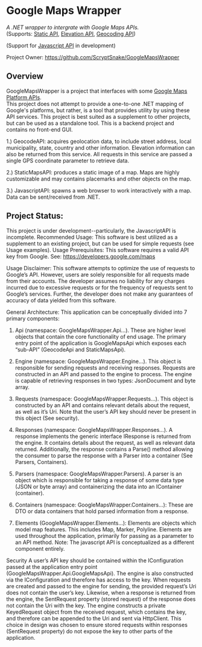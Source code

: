 # **Google Maps Wrapper**

*A .NET wrapper to intergrate with Google Maps APIs.* \
(Supports: [Static API](https://developers.google.com/maps/documentation/maps-static/]), [Elevation API](https://developers.google.com/maps/documentation/elevation/overview), [Geocoding API](https://developers.google.com/maps/documentation/geocoding))  

(Support for [Javascript API](https://developers.google.com/maps/documentation/javascript) in development)


Project Owner:
https://github.com/ScryptSnake/GoogleMapsWrapper



## Overview
GoogleMapsWrapper is a project that interfaces with some [Google Maps Platform APIs](https://mapsplatform.google.com/maps-products/). \
This project does not attempt to provide a one-to-one .NET mapping of Google's platforms, but rather, is a tool that provides utility by using these API services. This project is best suited as a supplement to other projects, but can be used as a standalone tool. This is a backend project and contains no front-end GUI. 




1.)	GeocodeAPI:  acquires geolocation data, to include street address, local municipality, state, country and other information. Elevation information can also be returned from this service. All requests in this service are passed a single GPS coordinate parameter to retrieve data.

2.)	StaticMapsAPI: produces a static image of a map. Maps are highly customizable and may contains placemarks and other objects on the map. 

3.)	JavascriptAPI: spawns a web browser to work interactively with a map. Data can be sent/received from .NET. 

## Project Status:
This project is under development--particularly, the JavascriptAPI is incomplete. 
Recommended Usage:
This software is best utilized as a supplement to an existing project, but can be used for simple requests (see Usage examples). 
Usage Prerequisites:
This software requires a valid API key from Google. 
See: https://developers.google.com/maps

Usage Disclaimer:
This software attempts to optimize the use of requests to Google’s API. However, users are solely responsible for all requests made from their accounts. The developer assumes no liability for any charges incurred due to excessive requests or for the frequency of requests sent to Google’s services. Further, the developer does not make any guarantees of accuracy of data yielded from this software. 







General Architecture:
This application can be conceptually divided into 7 primary components:
1.	Api (namespace: GoogleMapsWrapper.Api…). These are higher level objects that contain the core functionality of end usage. The primary entry point of the application is GoogleMapsApi which exposes each “sub-API” (GeocodeApi and StaticMapsApi). 

2.	Engine (namespace: GoogleMapsWrapper.Engine…). This object is responsible for sending requests and receiving responses. Requests are constructed in an API and passed to the engine to process.  The engine is capable of retrieving responses in two types:  JsonDocument and byte array.
3.	 Requests (namespace: GoogleMapsWrapper.Requests…). This object is constructed by an API and contains relevant details about the request, as well as it’s Uri. Note that the user’s API key should never be present in this object (See security). 
4.	Responses (namespace: GoogleMapsWrapper.Responses…). A response implements the generic interface IResponse<T> is returned from the engine. It contains details about the request, as well as relevant data returned. Additionally, the response contains a Parse() method allowing the consumer to parse the response with a Parser into a container (See Parsers, Containers).
5.	Parsers (namespace: GoogleMapsWrapper.Parsers). A parser is an object which is responsible for taking a response of some data type (JSON or byte array) and containerizing the data into an IContainer (container).
6.	Containers (namespace: GoogleMapsWrapper.Containers…):  These are DTO or data containers that hold parsed information from a response.
7.	Elements (GoogleMapsWrapper.Elements…): Elements are objects which model map features. This includes Map, Marker, Polyline. Elements are used throughout the application, primarily for passing as a parameter to an API method.
Note: The javascript API is conceptualized as a different component entirely. 

Security
A user’s API key should be contained within the IConfiguration passed at the application entry point (GoogleMapsWrapper.Api.GoogleMapsApi). The engine is also constructed via the IConfiguration and therefore has access to the key. When requests are created and passed to the engine for sending, the provided request’s Uri does not contain the user’s key. Likewise, when a response is returned from the engine, the SentRequest property (stored request) of the response does not contain the Uri with the key. The engine constructs a private KeyedRequest object from the received request, which contains the key, and therefore can be appended to the Uri and sent via HttpClient. This choice in design was chosen to ensure stored requests within responses (SentRequest property) do not expose the key to other parts of the application. 


